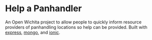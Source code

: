 # Help a Panhandler

An Open Wichita project to allow people to quickly inform resource providers of
panhandling locations so help can be provided. Built with [express](1),
[mongo](2), and [ionic](3).

[1]: http://expressjs.com
[2]: http://mongodb.org
[3]: http://ionicframework.com/
